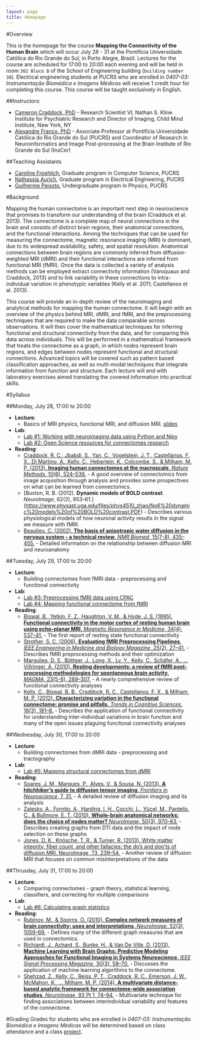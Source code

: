 ```yaml
---
layout: page
title: Homepage
---
```


#Overview

This is the homepage for the course **Mapping the Connectivity of the Human Brain** which will occur July 28 - 31 at the Pontifícia Universidade Católica do Rio Grande do Sul, in Porto Alegre, Brazil. Lectures for the course are scheduled for 17:00 to 20:00 each evening and will be held in room `302 Bloco B` of the School of Engineering building (`building number 30`). Electrical engineering students at PUCRS who are enrolled in *0407-03: Instrumentação Biomédica e Imagens Médicas* will receive 1 credit hour for completing this course. This course will be taught exclusively in English.

##Instructors:
 - [Cameron Craddock, PhD](mailto:cameron.craddock@gmail.com) - Research Scientist VI, Nathan S. Kline Institute for Psychiatric Research and Director of Imaging, Child Mind Institute, New York, NY
 - [Alexandre Franco, PhD](mailto:alexandre.franco@pucrs.br) - Associate Professor at Pontifícia Universidade Católica do Rio Grande do Sul (PUCRS) and Coordinator of Research in Neuroinformatics and Image Post-processing at the Brain Institute of Rio Grande do Sul (InsCer)
 
##Teaching Assistants
- [Caroline Froehlich](mailto:CAROL.FROHLICH@GMAIL.COM), Graduate program in Computer Science, PUCRS
- [Nathassia Aurich](mailto:nathassia.aurich@acad.pucrs.br), Graduate program in Electrical Engineering, PUCRS
- [Guilherme Peixoto](mailto:guilherme.peixoto@acad.pucrs.br), Undergraduate program in Physics, PUCRS

#Background

Mapping the human connectome is an important next step in neuroscience that promises to transform our understanding of the brain (Craddock et al. 2013). The connectome is a complete map of neural connections in the brain and consists of distinct brain regions, their anatomical connections, and the functional interactions. Among the techniques that can be used for measuring the connectome, magnetic resonance imaging (MRI) is dominant, due to its widespread availability, safety, and spatial resolution. Anatomical connections between brain regions are commonly inferred from diffusion-weighted MRI (dMRI) and their functional interactions are inferred from functional MRI (fMRI). Once the data is collected a variety of analysis methods can be employed extract connectivity information (Varoquaux and Craddock, 2013) and to link variability in these connections to intra-individual variation in phenotypic variables (Kelly et al. 2011; Castellanos et al. 2013).

This course will provide an in-depth review of the neuroimaging and analytical methods for mapping the human connectome. It will begin with an overview of the physics behind MRI, dMRI, and fMRI, and the preprocessing techniques that are required to make the data comparable across observations. It will then cover the mathematical techniques for inferring functional and structural connectivity from the data, and for comparing this data across individuals. This will be performed in a mathematical framework that treats the connectome as a graph, in which nodes represent brain regions, and edges between nodes represent functional and structural connections. Advanced topics will be covered such as pattern based classification approaches, as well as multi-modal techniques that integrate information from function and structure. Each lecture will end with laboratory exercises aimed translating the covered information into practical skills.

#Syllabus


##Monday, July 28, 17:00 to 20:00
- **Lecture**: 
    - Basics of MRI physics, functional MRI, and diffusion MRI. [slides]()
- **Lab**: 
    - [Lab #1: Working with neuroimaging data using Python and Nipy](labs.html#lab1) 
    - [Lab #2: Open Science resources for connectomes research](labs.html#lab2)
- **Reading**:
    - [Craddock, R. C., Jbabdi, S., Yan, C., Vogelstein, J. T., Castellanos, F. X., Di Martino, A., Kelly, C., Heberlein, K., Colcombe, S., & Milham, M. P. (2013). **Imaging human connectomes at the macroscale**. *Nature Methods*, 10(6), 524–539.](papers/ImagingHumanConnectomesAtTheMacroscale.pdf) - A good overview of connectomics from image acquisition through analysis and provides some prospectives on what can be learned from connectomics.
    - [Buxton, R. B. (2012). **Dynamic models of BOLD contrast**. *NeuroImage*, 62(2), 953–61.] (https://www.physast.uga.edu/files/phys4510_zhao/No6%20dynamic%20models%20of%20BOLD%20contrast.PDF) - Describes various physiological models of how neuronal activity results in the signal we measure with fMRI.
    - [Beaulieu, C. (2002). **The basis of anisotropic water diffusion in the nervous system - a technical review**. *NMR Biomed*, 15(7-8), 435–455.](papers/BasisOfDiffusion.pdf) - Detailed information on the relationship between diffusion MRI and neuroanatomy  
    
##Tuesday, July 29, 17:00 to 20:00
- **Lecture**: 
    - Building connectomes from fMRI data - preprocessing and functional connectivity
- **Lab**:
    - [Lab #3: Preprocessing fMRI data using CPAC](labs.html#lab3)
    - [Lab #4: Mapping functional connectome from fMRI](labs.html#lab4)
- **Reading**:
    - [Biswal, B., Yetkin, F. Z., Haughton, V. M., & Hyde, J. S. (1995). **Functional connectivity in the motor cortex of resting human brain using echo-planar MRI**. *Magnetic Resonance in Medicine*, 34(4), 537–41.](papers/FunctionalConnectivityMotorCortexRestingBrain.pdf) - The first report of resting state functional connectivity
    - [Strother, S. C. (2006). **Evaluating fMRI Preprocessing Pipelines**. *IEEE Engineering in Medicine and Biology Magazine*, 25(2), 27–41.](papers/EvaluatingFMRIPreprocessingPipelines.pdf) - Describes fMRI preprocessing methods and their optimization
    - [Margulies, D. S., Böttger, J., Long, X., Lv, Y., Kelly, C., Schäfer, A., … Villringer, A. (2010). **Resting developments: a review of fMRI post-processing methodologies for spontaneous brain activity**. *MAGMA*, 23(5-6), 289–307.](papers/RestingDevelopments.pdf) - A nearly comprehensive review of functional connectivity analyses 
    - [Kelly, C., Biswal, B. B., Craddock, R. C., Castellanos, F. X., & Milham, M. P. (2012). **Characterizing variation in the functional connectome: promise and pitfalls**. *Trends in Cognitive Sciences*, 16(3), 181–8.](papers/CharacterizingVariationInTheFunctionalConnectomePromiseAndPitfalls.pdf) - Describes the application of functional connectivity for understanding inter-individual variations in brain function and many of the open issues plaguing funcitonal connectivity analyses
    
##Wednesday, July 30, 17:00 to 20:00
- **Lecture**: 
    - Building connectomes from dMRI data - preprocessing and tractography
- **Lab**:
    - [Lab #5: Mapping structural connectomes from dMRI](labs.html#lab5)
- **Reading**:
    - [Soares, J. M., Marques, P., Alves, V., & Sousa, N. (2013). **A hitchhiker’s guide to diffusion tensor imaging**. *Frontiers in Neuroscience*, 7, 31.](http://www.ncbi.nlm.nih.gov/pmc/articles/PMC3594764/) - A detailed review of diffusion imaging and its analysis
    - [Zalesky, A., Fornito, A., Harding, I. H., Cocchi, L., Yücel, M., Pantelis, C., & Bullmore, E. T. (2010). **Whole-brain anatomical networks: does the choice of nodes matter?** *NeuroImage*, 50(3), 970–83.](papers/WholeBrainAnatomicalNetworks.pdf) - Describes creating graphs from DTI data and the impact of node selection on these graphs
    - [Jones, D. K., Knösche, T. R., & Turner, R. (2013). White matter integrity, fiber count, and other fallacies: the do’s and don'ts of diffusion MRI. NeuroImage, 73, 239–54.](http://ac.els-cdn.com/S1053811912007306/1-s2.0-S1053811912007306-main.pdf?_tid=1c73a1c4-1474-11e4-a4ab-00000aab0f01&acdnat=1406345145_23539d0f533cca7b7ae59d775c064bd3) - Another review of diffusion MRI that focuses on common misinterpretations of the data

##Thrusday, July 31, 17:00 to 20:00
- **Lecture**: 
    - Comparing connectomes - graph theory, statistical learning, classifiers, and correcting for multiple comparisons
- **Lab**: 
    - [Lab #6: Calculating graph statistics](labs.html#lab6)
- **Reading**:
    - [Rubinov, M., & Sporns, O. (2010). **Complex network measures of brain connectivity: uses and interpretations**. *NeuroImage*, 52(3), 1059–69.](http://brainimaging.waisman.wisc.edu/~chung/neuro.processing/literature/rubinov.2010.NI.network.pdf) - Defines many of the different graph measures that are used in connectomics.
    - [Richiardi, J., Achard, S., Bunke, H., & Van De Ville, D. (2013). **Machine Learning with Brain Graphs: Predictive Modeling Approaches for Functional Imaging in Systems Neuroscience**. *IEEE Signal Processing Magazine*, 30(3), 58–70.](http://miplab.epfl.ch/pub/richiardi1301.pdf) - Discusses the application of machine learning algorithms to the connectome.
    - [Shehzad, Z., Kelly, C., Reiss, P. T., Craddock, R. C., Emerson, J. W., McMahon, K., … Milham, M. P. (2014). **A multivariate distance-based analytic framework for connectome-wide association studies**. *NeuroImage*, 93 Pt 1, 74–94.](http://ac.els-cdn.com/S1053811914001232/1-s2.0-S1053811914001232-main.pdf?_tid=8cacba38-159c-11e4-b1ce-00000aab0f27&acdnat=1406472464_c2dc1062163b925178790341ba463b17) - Multivariate technique for finding associations between interindividual variability and features of the connectome.

#Grading
Grades for students who are enrolled in *0407-03: Instrumentação Biomédica e Imagens Médicas* will be determined based on class attendance and a class [project](project.html).
